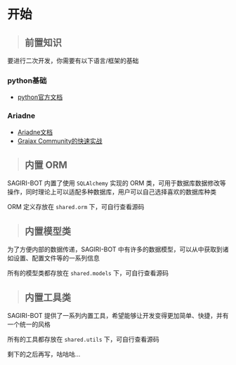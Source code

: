 # 开始

> ## 前置知识

要进行二次开发，你需要有以下语言/框架的基础

### python基础
- [python官方文档](https://docs.python.org/zh-cn/3/contents.html)

### Ariadne
- [Ariadne文档](https://graia.readthedocs.io/)
- [Graiax Community的快速实战](https://graiax.cn/)

> ## 内置 ORM

SAGIRI-BOT 内置了使用 `SQLAlchemy` 实现的 ORM 类，可用于数据库数据修改等操作，同时理论上可以适配多种数据库，用户可以自己选择喜欢的数据库种类

ORM 定义存放在 `shared.orm` 下，可自行查看源码

> ## 内置模型类

为了方便内部的数据传递，SAGIRI-BOT 中有许多的数据模型，可以从中获取到诸如设置、配置文件等的一系列信息

所有的模型类都存放在 `shared.models` 下，可自行查看源码

> ## 内置工具类

SAGIRI-BOT 提供了一系列内置工具，希望能够让开发变得更加简单、快捷，并有一个统一的风格

所有的工具都存放在 `shared.utils` 下，可自行查看源码


剩下的之后再写，咕咕咕...
